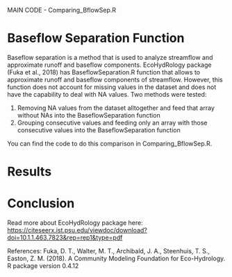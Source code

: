 MAIN CODE - Comparing_BflowSep.R

# Baseflow Separation Function

Baseflow separation is a method that is used to analyze streamflow and approximate runoff and baseflow components. EcoHydRology package (Fuka et al., 2018) has BaseflowSeparation.R function that allows to approximate runoff and baseflow components of streamflow. However, this function does not account for missing values in the dataset and does not have the capability to deal with NA values. Two methods were tested:
1) Removing NA values from the dataset alltogether and feed that array without NAs into the BaseflowSeparation function
2) Grouping consecutive values and feeding only an array with those consecutive values into the BaseflowSeparation function

You can find the code to do this comparison in Comparing_BflowSep.R. 

# Results

# Conclusion

Read more about EcoHydRology package here:
https://citeseerx.ist.psu.edu/viewdoc/download?doi=10.1.1.463.7823&rep=rep1&type=pdf

References:
Fuka, D. T., Walter, M. T., Archibald, J. A., Steenhuis, T. S., Easton, Z. M. (2018). A Community Modeling Foundation for Eco-Hydrology. R package version 0.4.12

